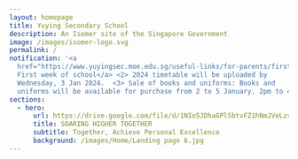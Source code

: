 ```yaml
---
layout: homepage
title: Yuying Secondary School
description: An Isomer site of the Singapore Government
image: /images/isomer-logo.svg
permalink: /
notification: '<a
  href="https://www.yuyingsec.moe.edu.sg/useful-links/for-parents/firstweek/"><1>
  First week of school</a> <2> 2024 timetable will be uploaded by
  Wednesday, 3 Jan 2024.  <3> Sale of books and uniforms: Books and
  uniforms will be available for purchase from 2 to 5 January, 2pm to 4pm.'
sections:
  - hero:
      url: https://drive.google.com/file/d/1NIo5JDhaGPlSbtvFZ1hNmJVeLzvrqsmo/view?usp=share_link
      title: SOARING HIGHER TOGETHER
      subtitle: Together, Achieve Personal Excellence
      background: /images/Home/Landing page 6.jpg
---
```

